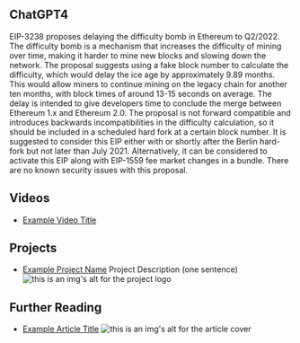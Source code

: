 ## ChatGPT4

EIP-3238 proposes delaying the difficulty bomb in Ethereum to Q2/2022. The difficulty bomb is a mechanism that increases the difficulty of mining over time, making it harder to mine new blocks and slowing down the network. The proposal suggests using a fake block number to calculate the difficulty, which would delay the ice age by approximately 9.89 months. This would allow miners to continue mining on the legacy chain for another ten months, with block times of around 13-15 seconds on average. The delay is intended to give developers time to conclude the merge between Ethereum 1.x and Ethereum 2.0. The proposal is not forward compatible and introduces backwards incompatibilities in the difficulty calculation, so it should be included in a scheduled hard fork at a certain block number. It is suggested to consider this EIP either with or shortly after the Berlin hard-fork but not later than July 2021. Alternatively, it can be considered to activate this EIP along with EIP-1559 fee market changes in a bundle. There are no known security issues with this proposal.

## Videos

- [Example Video Title](https://www.youtube.com/watch?v=TDGq4aeevgY)

## Projects

- [Example Project Name](https://xxxx.xxx/xxxxx) Project Description (one sentence) ![this is an img's alt for the project logo](https://xxxx.xxx/project-logo.xxx)

## Further Reading

- [Example Article Title](https://xxxx.xxx/xxxxx) ![this is an img's alt for the article cover](https://xxxx.xxx/article-cover.xxx)
